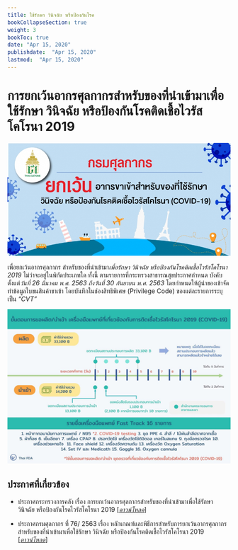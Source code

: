 ```yaml
---
title: ใช้รักษา วินิจฉัย หรือป้องกันโรค
bookCollapseSection: true
weight: 3
bookToc: true
date: "Apr 15, 2020"
publishdate:  "Apr 15, 2020"
lastmod:  "Apr 15, 2020"
---
```


การยกเว้นอากรศุลกากรสำหรับของที่นำเข้ามาเพื่อใช้รักษา วินิจฉัย หรือป้องกันโรคติดเชื้อไวรัสโคโรนา 2019 
====

![](https://github.com/ecs-support/knowledge-center/raw/master/img/announce/covid-19/img-03-01.jpg)

เพื่อยกเว้นอากรศุลกากร สำหรับของที่นำเข้ามา*เพื่อรักษา วินิจฉัย หรือป้องกันโรคติดเชื้อไวรัสโคโรนา 2019* ไม่ว่าจะอยู่ในพิกัดประเภทใด ทั้งนี้ ตามรายการที่กระทรวงสาธารณสุขประกาศกำหนด บังคับตั้งแต่*วันที่ 26 มีนาคม พ.ศ. 2563 ถึงวันที่ 30 กันยายน พ.ศ. 2563* โดยกำหนดให้ผู้นำของเข้าจัดทำข้อมูลใบขนสินค้าขาเข้า โดยบันทึกในช่องสิทธิพิเศษ (Privilege Code) ของแต่ละรายการระบุเป็น *“CVT”* 

![](https://github.com/ecs-support/knowledge-center/raw/master/img/announce/covid-19/thai-FDA-COVID-19.jpg)

## ประกาศที่เกี่ยวข้อง

- ประกาศกระทรวงการคลัง เรื่อง การยกเว้นอากรศุลกากรสำหรับของที่นำเข้ามาเพื่อใช้รักษา วินิจฉัย หรือป้องกันโรคไวรัสโคโรนา 2019 [[*ดาวน์โหลด*]](https://github.com/ecs-support/knowledge-center/raw/master/data/moc/prevent_covid-19.pdf) 
 
- ประกาศกรมศุลกากร ที่ 76/ 2563 เรื่อง หลักเกณฑ์และพิธีการสำหรับการยกเว้นอากรศุลกากรสำหรับของที่นำเข้ามาเพื่อใช้รักษา วินิจฉัย หรือป้องกันโรคติดเชื้อไวรัสโคโรนา 2019 [[*ดาวน์โหลด*]](http://www.customs.go.th/cont_strc_download_with_docno_date.php?lang=th&top_menu=menu_homepage&current_id=14232832414a505f49464b4d464b48f) 


